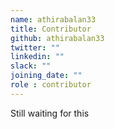 ```yaml
---
name: athirabalan33
title: Contributor
github: athirabalan33
twitter: ""
linkedin: ""
slack: ""
joining_date: ""
role : contributor
---
```


Still waiting for this
